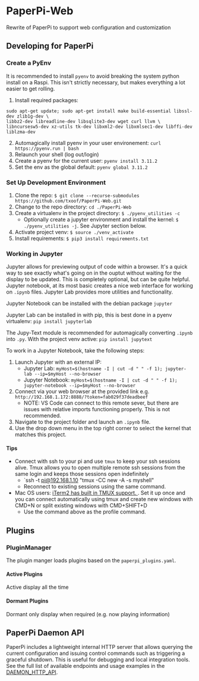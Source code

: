 # PaperPi-Web

Rewrite of PaperPi to support web configuration and customization

## Developing for PaperPi

### Create a PyEnv

It is recommended to install `pyenv` to avoid breaking the system python install on a Raspi. This isn't strictly necessary, but makes everything a lot easier to get rolling.

1. Install required packages: 
```
sudo apt-get update; sudo apt-get install make build-essential libssl-dev zlib1g-dev \
libbz2-dev libreadline-dev libsqlite3-dev wget curl llvm \
libncursesw5-dev xz-utils tk-dev libxml2-dev libxmlsec1-dev libffi-dev liblzma-dev
```
2. Automagically install pyenv in your user environement: `curl https://pyenv.run | bash`
2. Relaunch your shell (log out/login)
3. Create a pyenv for the current user: `pyenv install 3.11.2 `
4. Set the env as the global default: `pyenv global 3.11.2`


### Set Up Development Environment

1. Clone the repo: `$ git clone --recurse-submodules https://github.com/txoof/PaperPi-Web.git`
2. Change to the repo directory: `cd ./PaperPi-Web`
2. Create a virtualenv in the project directory: `$ ./pyenv_utilities -c`
    - Optionally create a jupyter environment and install the kernel: `$ ./pyenv_utilities -j`. See Jupyter section below.
4. Activate project venv: `$ source ./venv_activate`
5. Install requirements: `$ pip3 install requirements.txt`

### Working in Jupyter

Jupyter allows for previewing output of code within a browser. It's a quick way to see exactly what's going on in the ouptut without waiting for the display to be updated. This is completely optional, but can be quite helpful. Jupyter notebook, at its most basic creates a nice web interface for working on `.ipynb` files. Jupyter Lab provides more utilities and functionality.

Jupyter Notebook can be installed with the debian package `jupyter`

Jupyter Lab can be installed in with pip, this is best done in a pyenv virtualenv: `pip install jupyterlab`

The Jupy-Text module is recommended for automagically converting `.ipynb` into `.py`. With the project venv active: `pip install jupytext`

To work in a Jupyter Notebook, take the following steps:

1. Launch Jupyter with an external IP:
    - Jupyter Lab: `myHost=$(hostname -I | cut -d " " -f 1); jupyter-lab --ip=$myHost --no-browser`
    - Jupyter Notebook: `myHost=$(hostname -I | cut -d " " -f 1); jupyter-notebook --ip=$myHost --no-browser`
2. Connect via your web browser at the provided link e.g. `http://192.168.1.172:8888/?token=fab029f37deadbeef`
    - NOTE: VS Code can connect to this remote sever, but there are issues with relative imports functioning properly. This is not recommended.
3. Navigate to the project folder and launch an `.ipynb` file. 
4. Use the drop down menu in the top right corner to select the kernel that matches this project.

#### Tips

- Connect with ssh to your pi and use `tmux` to keep your ssh sessions alive. Tmux allows you to open multiple remote ssh sessions from the same login and keeps those sessions open indefinitely
    - `ssh -t  pi@192.168.1.10 "tmux -CC new -A -s myshell"
    - Reconnect to existing sessions using the same command.
- Mac OS users: [iTerm2 has built in TMUX support. ](https://iterm2.com/documentation-tmux-integration.html). Set it up once and you can connect automatically using tmux and create new windows with CMD+N or split existing windows with CMD+SHIFT+D
    - Use the command above as the profile command.

## Plugins

### PluginManager

The plugin manger loads plugins based on the `paperpi_plugins.yaml`.

#### Active Plugins

Active display all the time

#### Dormant Plugins

Dormant only display when required (e.g. now playing information)


## PaperPi Daemon API

PaperPi includes a lightweight internal HTTP server that allows querying the current configuration and issuing control commands such as triggering a graceful shutdown. This is useful for debugging and local integration tools. See the full list of available endpoints and usage examples in the [DAEMON_HTTP_API](./docs/DAEMON_HTTP_API.md).
